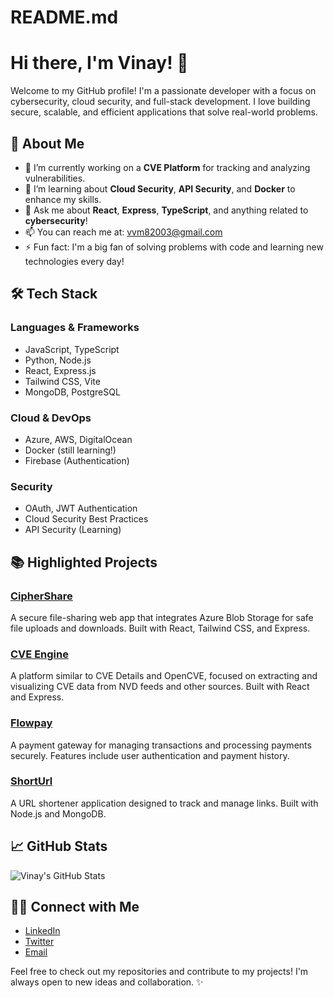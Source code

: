 # README.md
# Hi there, I'm Vinay! 👋

Welcome to my GitHub profile! I'm a passionate developer with a focus on cybersecurity, cloud security, and full-stack development. I love building secure, scalable, and efficient applications that solve real-world problems.

## 🚀 **About Me**
- 🔭 I’m currently working on a **CVE Platform** for tracking and analyzing vulnerabilities.
- 🌱 I’m learning about **Cloud Security**, **API Security**, and **Docker** to enhance my skills.
- 💬 Ask me about **React**, **Express**, **TypeScript**, and anything related to **cybersecurity**!
- 📫 You can reach me at: [vvm82003@gmail.com](mailto:your-email)
- ⚡ Fun fact: I'm a big fan of solving problems with code and learning new technologies every day!

## 🛠️ **Tech Stack**

### **Languages & Frameworks**
- JavaScript, TypeScript
- Python, Node.js
- React, Express.js
- Tailwind CSS, Vite
- MongoDB, PostgreSQL

### **Cloud & DevOps**
- Azure, AWS, DigitalOcean
- Docker (still learning!)
- Firebase (Authentication)

### **Security**
- OAuth, JWT Authentication
- Cloud Security Best Practices
- API Security (Learning)

## 📚 **Highlighted Projects**

### [**CipherShare**](https://github.com/Vinaymore1/ciphershare)
A secure file-sharing web app that integrates Azure Blob Storage for safe file uploads and downloads. Built with React, Tailwind CSS, and Express.

### [**CVE Engine**](https://github.com/Vinaymore1/cve-engine)
A platform similar to CVE Details and OpenCVE, focused on extracting and visualizing CVE data from NVD feeds and other sources. Built with React and Express.

### [**Flowpay**](https://github.com/Vinaymore1/Swiftpay)
A payment gateway for managing transactions and processing payments securely. Features include user authentication and payment history.

### [**ShortUrl**](https://github.com/Vinaymore1/shorturl)
A URL shortener application designed to track and manage links. Built with Node.js and MongoDB.


## 📈 **GitHub Stats**

![Vinay's GitHub Stats](https://github-readme-stats.vercel.app/api?username=yourusername&show_icons=true&hide_title=true&count_private=true&hide=prs)

## 🧑‍💻 **Connect with Me**
- [LinkedIn](https://www.linkedin.com/in/vinay-more-6ba17322b/)
- [Twitter](https://twitter.com/yourusername)
- [Email](mailto:your-email)

Feel free to check out my repositories and contribute to my projects! I'm always open to new ideas and collaboration. ✨
